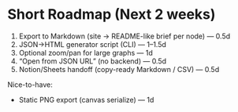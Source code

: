 
# Short Roadmap (Next 2 weeks)

1. Export to Markdown (site → README-like brief per node) — 0.5d
2. JSON→HTML generator script (CLI) — 1–1.5d
3. Optional zoom/pan for large graphs — 1d
4. “Open from JSON URL” (no backend) — 0.5d
5. Notion/Sheets handoff (copy-ready Markdown / CSV) — 0.5d

Nice-to-have:
- Static PNG export (canvas serialize) — 1d
